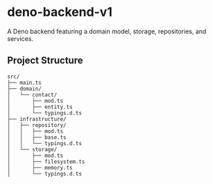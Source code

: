 # deno-backend-v1
 A Deno backend featuring a domain model, storage, repositories, and services.

## Project Structure
```
src/
├── main.ts
├── domain/
│   └── contact/
│       ├── mod.ts
│       ├── entity.ts
│       └── typings.d.ts
├── infrastructure/
│   ├── repository/
│   │   ├── mod.ts
│   │   ├── base.ts
│   │   └── typings.d.ts
│   └── storage/
│       ├── mod.ts
│       ├── filesystem.ts
│       ├── memory.ts
│       └── typings.d.ts
```